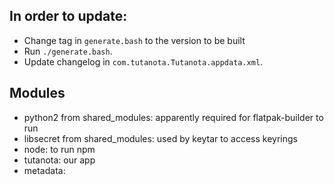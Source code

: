 ## In order to update:

- Change tag in `generate.bash` to the version to be built
- Run `./generate.bash`.
- Update changelog in `com.tutanota.Tutanota.appdata.xml`.


## Modules

- python2 from shared_modules: apparently required for flatpak-builder to run
- libsecret from shared_modules: used by keytar to access keyrings
- node: to run npm
- tutanota: our app
- metadata: 